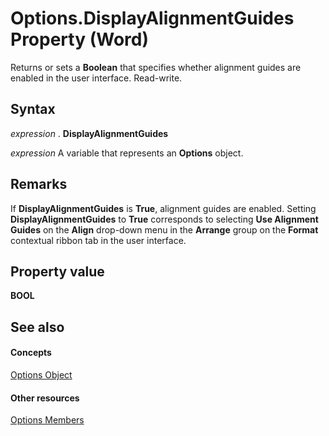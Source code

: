 
# Options.DisplayAlignmentGuides Property (Word)

Returns or sets a  **Boolean** that specifies whether alignment guides are enabled in the user interface. Read-write.


## Syntax

 _expression_ . **DisplayAlignmentGuides**

 _expression_ A variable that represents an **Options** object.


## Remarks

If  **DisplayAlignmentGuides** is **True**, alignment guides are enabled. Setting  **DisplayAlignmentGuides** to **True** corresponds to selecting **Use Alignment Guides** on the **Align** drop-down menu in the **Arrange** group on the **Format** contextual ribbon tab in the user interface.


## Property value

 **BOOL**


## See also


#### Concepts


[Options Object](873b7b99-3fe1-fd89-9ece-a9355cb827dc.md)
#### Other resources


[Options Members](76cd9dfe-6bbb-4c3d-0bfc-79a62bedd15e.md)
